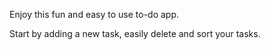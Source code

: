 Enjoy this fun and easy to use to-do app.

Start by adding a new task, easily delete and sort your tasks.